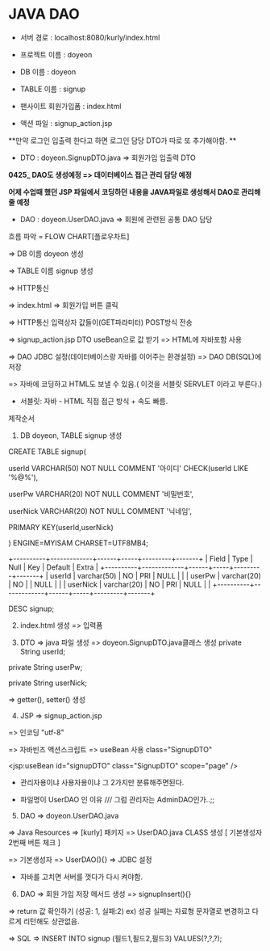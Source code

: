 # 
# JAVA DAO

- 서버 경로 : localhost:8080/kurly/index.html

- 프로젝트 이름 : doyeon

- DB 이름 : doyeon

- TABLE 이름 : signup







- 팬사이트 회원가입폼 : index.html

- 액션 파일 : signup_action.jsp

**만약 로그인 입출력 한다고 하면 로그인 담당 DTO가 따로 또 추가해야함. **

- DTO : doyeon.SignupDTO.java => 회원가입 입출력 DTO



**0425_ DAO도 생성예정 => 데이터베이스 접근 관리 담당 예정**

**어제 수업때 했던 JSP 파일에서 코딩하던 내용을 JAVA파일로 생성해서 DAO로 관리해줄 예정**

- DAO : doyeon.UserDAO.java => 회원에 관련된 공통 DAO 담당

 

흐름 파악 = FLOW CHART[플로우차트]

=> DB 이름 doyeon 생성

=> TABLE 이름 signup 생성

=> HTTP통신

=> index.html => 회원가입 버튼 클릭

=> HTTP통신 입력상자 값들이(GET파라미터) POST방식 전송

=> signup_action.jsp DTO useBean으로 값 받기 => HTML에 자바포함 사용

=> DAO JDBC 설정(데이터베이스랑 자바를 이어주는 환경설정) => DAO DB(SQL)에 저장

=> 자바에 코딩하고 HTML도 보낼 수 있음.( 이것을 서블릿 SERVLET 이라고 부른다.)

* 서블릿: 자바 - HTML 직접 접근 방식 + 속도 빠름.

 

제작순서

1. DB doyeon, TABLE signup 생성

CREATE TABLE signup(

userId VARCHAR(50) NOT NULL COMMENT '아이디' CHECK(userId LIKE '%@%'),

userPw VARCHAR(20) NOT NULL COMMENT '비밀번호',

userNick VARCHAR(20) NOT NULL COMMENT '닉네임',

PRIMARY KEY(userId,userNick)

) ENGINE=MYISAM CHARSET=UTF8MB4;

+----------+-------------+------+-----+---------+-------+
| Field    | Type        | Null | Key | Default | Extra |
+----------+-------------+------+-----+---------+-------+
| userId   | varchar(50) | NO   | PRI | NULL    |       |
| userPw   | varchar(20) | NO   |     | NULL    |       |
| userNick | varchar(20) | NO   | PRI | NULL    |       |
+----------+-------------+------+-----+---------+-------+

DESC signup; 

2. index.html 생성 => 입력폼

 

3. DTO => java 파일 생성 => doyeon.SignupDTO.java클래스 생성
private String userId;

private String userPw;

private String userNick;

=> getter(), setter() 생성

 

4. JSP => signup_action.jsp

=> 인코딩 "utf-8"

=> 자바빈즈 액션스크립트 => useBean 사용 class="SignupDTO"

<jsp:useBean id="signupDTO" class="SignupDTO" scope="page" />

 

* 관리자용이냐 사용자용이냐 그 2가지만 분류해주면된다.

* 파일명이 UserDAO 인 이유 /// 그럼 관리자는 AdminDAO인가..;;

5. DAO => doyeon.UserDAO.java

=> Java Resources => [kurly] 패키지 => UserDAO.java CLASS 생성 [ 기본생성자 2번째 버튼 체크 ]

=> 기본생성자 => UserDAO(){} => JDBC 설정

* 자바를 고치면 서버를 껏다가 다시 켜야함.

6. DAO => 회원 가입 저장 메서드 생성 => signupInsert(){}

=> return 값 확인하기 (성공: 1, 실패:2) ex) 성공 실패는 자료형 문자열로 변경하고 다르게 리턴해도 상관없음.

=> SQL => INSERT INTO signup (필드1,필드2,필드3) VALUES(?,?,?);